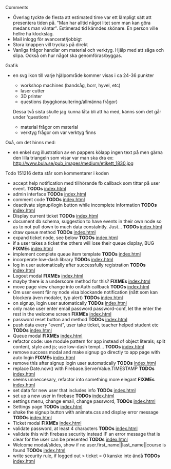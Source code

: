 Comments
- Överlag tyckte de flesta att estimated time var ett lämpligt sätt att presentera tiden på. "Man har alltid något litet som man kan göra medans man väntar". Estimerad tid känndes skönare. En person ville hellre ha klockslag.
- Mail inlogg för avancerat/jobbigt
- Stora knappen vill tryckas på direkt
- Vanliga frågor handlar om material och verktyg. Hjälp med att såga och slipa. Också om hur något ska genomföras/byggas.


Grafik
- en svg ikon till varje hjälpområde
	kommer visas i ca 24-36 punkter
	- workshop machines (bandsåg, borr, hyvel, etc)
	- laser cutter
	- 3D printer
	- questions (byggkonsultering/allmänna frågor)

	Dessa två sista skulle jag kunna låta bli att ha med, känns som det går under 'questions'
	- material	frågor om material
	- verktyg	frågor om var verktyg finns

Oxå, om det hinns med:
- en enkel svg illustration av en pappers kölapp
	ingen text på men gärna den lilla triangeln som visar var man ska dra
	ex:		http://www.bula.se/pub_images/medium/etikett_1830.jpg


Todo 151216 detta står som kommentarer i koden
- accept help notification med tillhörande fb callback som tittar på user event. __TODOs__ [index.html](index.html)
- admin interface __TODOs__ [index.html](index.html)
- comment code __TODOs__ [index.html](index.html)
- deactivate signup/login button while incomplete information __TODOs__ [index.html](index.html)
- Display current ticket __TODOs__ [index.html](index.html)
- document db schema, suggestion to have events in their own node so as to not pull down to much data constalntly. Just... __TODOs__ [index.html](index.html)
- draw queue method __TODOs__ [index.html](index.html)
- expand ticket node, see below __TODOs__ [index.html](index.html)
- if a user takes a ticket the others will lose their queue display, BUG __FIXMEs__ [index.html](index.html)
- implement complete queue item template __TODOs__ [index.html](index.html)
- incorperate low-dash library __TODOs__ [index.html](index.html)
- log in user automatically after successfully registration __TODOs__ [index.html](index.html)
- Logout modal __FIXMEs__ [index.html](index.html)
- mayby there is a underscore method for this? __FIXMEs__ [index.html](index.html)
- move page view change into onAuth callback __TODOs__ [index.html](index.html)
- Om user event får ny node visa blockande notification (nått som kan blockera även modaler, typ alert) __TODOs__ [index.html](index.html)
- on signup, login user automatically __TODOs__ [index.html](index.html)
- only make user enter email password password-conf, let the enter the rest in the welcome screen __FIXMEs__ [index.html](index.html)
- password reset button and method __TODOs__ [index.html](index.html)
- push data every "event", user take ticket, teacher helped student etc __TODOs__ [index.html](index.html)
- Queue modal __FIXMEs__ [index.html](index.html)
- refactor code: use module pattern for app instead of object literals; split content, style and js; use low-dash templ... __TODOs__ [index.html](index.html)
- remove success modal and make signup go directly to app page with auto login __FIXMEs__ [index.html](index.html)
- remove this after signup login user automatically __TODOs__ [index.html](index.html)
- replace Date.now() with Firebase.ServerValue.TIMESTAMP __TODOs__ [index.html](index.html)
- seems unneccesary, refactor into something more elegant __FIXMEs__ [index.html](index.html)
- set data for new user that includes info __TODOs__ [index.html](index.html)
- set up a new user in firebase __TODOs__ [index.html](index.html)
- settings menu, change email, change password, __TODOs__ [index.html](index.html)
- Settings page __TODOs__ [index.html](index.html)
- shake the signup button with animate.css and display error message __TODOs__ [index.html](index.html)
- Ticket modal __FIXMEs__ [index.html](index.html)
- validate password, at least 4 characters __TODOs__ [index.html](index.html)
- validate this with firebase security instead IF an error message that is clear for the user can be presented __TODOs__ [index.html](index.html)
- Welcome modal/slides, show if no user.first_name||last_name||course is found __TODOs__ [index.html](index.html)
- write security rule, if logged out > ticket = 0 kanske inte ändå __TODOs__ [index.html](index.html)
